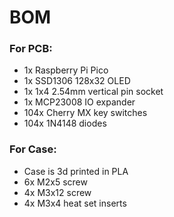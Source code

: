 # BOM

### For PCB:
- 1x Raspberry Pi Pico
- 1x SSD1306 128x32 OLED
- 1x 1x4 2.54mm vertical pin socket
- 1x MCP23008 IO expander
- 104x Cherry MX key switches
- 104x 1N4148 diodes

### For Case:
- Case is 3d printed in PLA
- 6x M2x5 screw
- 4x M3x12 screw
- 4x M3x4 heat set inserts
